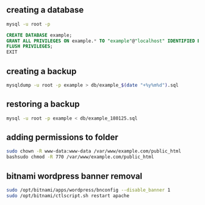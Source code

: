 ## creating a database
```bash
mysql -u root -p
```
```sql
CREATE DATABASE example;
GRANT ALL PRIVILEGES ON example.* TO "example"@"localhost" IDENTIFIED BY "example123";
FLUSH PRIVILEGES;
EXIT
```

## creating a backup
```bash
mysqldump -u root -p example > db/example_$(date "+%y%m%d").sql
```

## restoring a backup
```bash
mysql -u root -p example < db/example_180125.sql
```

## adding permissions to folder
```bash
sudo chown -R www-data:www-data /var/www/example.com/public_html
bashsudo chmod -R 770 /var/www/example.com/public_html
```

## bitnami wordpress banner removal
```bash
sudo /opt/bitnami/apps/wordpress/bnconfig --disable_banner 1
sudo /opt/bitnami/ctlscript.sh restart apache
```
